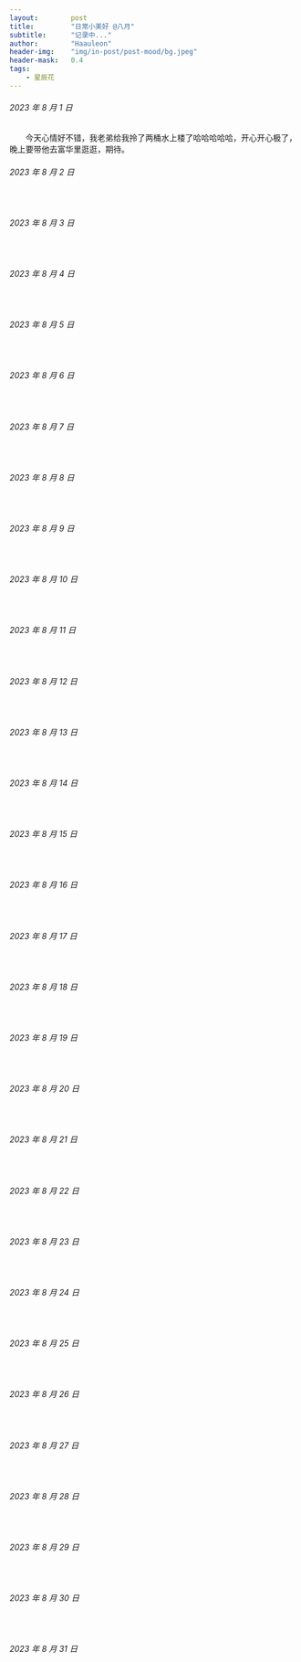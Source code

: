 ```yaml
---
layout:        post
title:         "日常小美好 @八月"
subtitle:      "记录中..."
author:        "Haauleon"
header-img:    "img/in-post/post-mood/bg.jpeg"
header-mask:   0.4
tags:
    - 星辰花
---
```


###### 2023 年 8 月 1 日
&emsp;&emsp;今天心情好不错，我老弟给我拎了两桶水上楼了哈哈哈哈哈，开心开心极了，晚上要带他去富华里逛逛，期待。

###### 2023 年 8 月 2 日
&emsp;&emsp;

###### 2023 年 8 月 3 日
&emsp;&emsp;

###### 2023 年 8 月 4 日
&emsp;&emsp;

###### 2023 年 8 月 5 日
&emsp;&emsp;

###### 2023 年 8 月 6 日
&emsp;&emsp;

###### 2023 年 8 月 7 日
&emsp;&emsp;

###### 2023 年 8 月 8 日
&emsp;&emsp;

###### 2023 年 8 月 9 日
&emsp;&emsp;

###### 2023 年 8 月 10 日
&emsp;&emsp;

###### 2023 年 8 月 11 日
&emsp;&emsp;

###### 2023 年 8 月 12 日
&emsp;&emsp;

###### 2023 年 8 月 13 日
&emsp;&emsp;

###### 2023 年 8 月 14 日
&emsp;&emsp;

###### 2023 年 8 月 15 日
&emsp;&emsp;

###### 2023 年 8 月 16 日
&emsp;&emsp;

###### 2023 年 8 月 17 日
&emsp;&emsp;

###### 2023 年 8 月 18 日
&emsp;&emsp;

###### 2023 年 8 月 19 日
&emsp;&emsp;

###### 2023 年 8 月 20 日
&emsp;&emsp;

###### 2023 年 8 月 21 日
&emsp;&emsp;

###### 2023 年 8 月 22 日
&emsp;&emsp;

###### 2023 年 8 月 23 日
&emsp;&emsp;

###### 2023 年 8 月 24 日
&emsp;&emsp;

###### 2023 年 8 月 25 日
&emsp;&emsp;

###### 2023 年 8 月 26 日
&emsp;&emsp;

###### 2023 年 8 月 27 日
&emsp;&emsp;

###### 2023 年 8 月 28 日
&emsp;&emsp;

###### 2023 年 8 月 29 日
&emsp;&emsp;

###### 2023 年 8 月 30 日
&emsp;&emsp;

###### 2023 年 8 月 31 日
&emsp;&emsp;